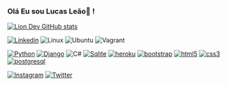 ### Olá Eu sou Lucas Leão🐧 !

[![Lion Dev GitHub stats](https://github-readme-stats.vercel.app/api?username=lucassaraivaleao)](https://github.com/lucassaraivaleao/github-readme-stats)



[![Linkedin](https://img.shields.io/badge/LinkedIn-0077B5?style=for-the-badge&logo=linkedin&logoColor=white)](https://www.linkedin.com/in/lucasleaodev/)
![Linux](https://img.shields.io/badge/Linux-FCC624?style=for-the-badge&logo=linux&logoColor=black)
![Ubuntu](https://img.shields.io/badge/Ubuntu-E95420?style=for-the-badge&logo=ubuntu&logoColor=white)
![Vagrant](https://img.shields.io/badge/vagrant-%231563FF.svg?style=for-the-badge&logo=vagrant&logoColor=white)

[![Python](https://img.shields.io/badge/Python-14354C?style=for-the-badge&logo=python&logoColor=white)]()
[![Django](https://img.shields.io/badge/Django-092E20?style=for-the-badge&logo=django&logoColor=white)]()
![C#](https://img.shields.io/badge/c%23-%23239120.svg?style=for-the-badge&logo=c-sharp&logoColor=white)
[![Sqlite](https://img.shields.io/badge/SQLite-07405E?style=for-the-badge&logo=sqlite&logoColor=white)]()
[![heroku](https://img.shields.io/badge/Heroku-430098?style=for-the-badge&logo=heroku&logoColor=white)]()
[![bootstrap](https://img.shields.io/badge/Bootstrap-563D7C?style=for-the-badge&logo=bootstrap&logoColor=white)]()
[![html5](https://img.shields.io/badge/HTML5-E34F26?style=for-the-badge&logo=html5&logoColor=white)]()
[![css3](https://img.shields.io/badge/CSS3-1572B6?style=for-the-badge&logo=css3&logoColor=white)]()
[![postgresql](https://img.shields.io/badge/PostgreSQL-316192?style=for-the-badge&logo=postgresql&logoColor=white)]()


[![Instagram](https://img.shields.io/badge/Instagram-E4405F?style=for-the-badge&logo=instagram&logoColor=white)](https://www.instagram.com/lucas.saraiva.leao/)
[![Twitter](https://img.shields.io/badge/Twitter-1DA1F2?style=for-the-badge&logo=twitter&logoColor=white)](https://twitter.com/liondev19)





